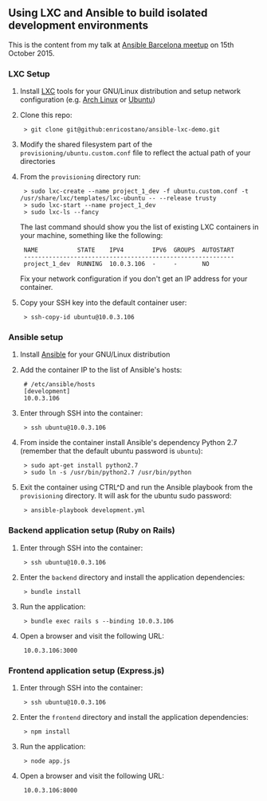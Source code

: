 ## Using LXC and Ansible to build isolated development environments
This is the content from my talk at [Ansible Barcelona meetup](http://www.meetup.com/Ansible-Barcelona/events/225255072) on 15th October 2015.

### LXC Setup
1. Install [LXC](https://linuxcontainers.org/lxc/introduction/) tools for your GNU/Linux distribution and setup network configuration (e.g. [Arch Linux](https://wiki.archlinux.org/index.php/Linux_Containers) or [Ubuntu](https://help.ubuntu.com/lts/serverguide/lxc.html))
2. Clone this repo:

        > git clone git@github:enricostano/ansible-lxc-demo.git

3. Modify the shared filesystem part of the `provisioning/ubuntu.custom.conf` file to reflect the actual path of your directories
4. From the `provisioning` directory run:

        > sudo lxc-create --name project_1_dev -f ubuntu.custom.conf -t /usr/share/lxc/templates/lxc-ubuntu -- --release trusty
        > sudo lxc-start --name project_1_dev
        > sudo lxc-ls --fancy

    The last command should show you the list of existing LXC containers in your machine, something like the following:

        NAME           STATE    IPV4        IPV6  GROUPS  AUTOSTART
        -----------------------------------------------------------
        project_1_dev  RUNNING  10.0.3.106  -     -       NO

    Fix your network configuration if you don't get an IP address for your container.
5. Copy your SSH key into the default container user:

        > ssh-copy-id ubuntu@10.0.3.106

### Ansible setup
1. Install [Ansible](http://docs.ansible.com/ansible/intro_installation.html) for your GNU/Linux distribution
2. Add the container IP to the list of Ansible's hosts:

        # /etc/ansible/hosts
        [development]
        10.0.3.106

3. Enter through SSH into the container:

        > ssh ubuntu@10.0.3.106

4. From inside the container install Ansible's dependency Python 2.7 (remember that the default ubuntu password is `ubuntu`):

        > sudo apt-get install python2.7
        > sudo ln -s /usr/bin/python2.7 /usr/bin/python

5. Exit the container using CTRL^D and run the Ansible playbook from the `provisioning` directory. It will ask for the ubuntu sudo password:

        > ansible-playbook development.yml

### Backend application setup (Ruby on Rails)
1. Enter through SSH into the container:

        > ssh ubuntu@10.0.3.106

2. Enter the `backend` directory and install the application dependencies:

        > bundle install

3. Run the application:

        > bundle exec rails s --binding 10.0.3.106

4. Open a browser and visit the following URL:

        10.0.3.106:3000

### Frontend application setup (Express.js)
1. Enter through SSH into the container:

        > ssh ubuntu@10.0.3.106

2. Enter the `frontend` directory and install the application dependencies:

        > npm install

3. Run the application:

        > node app.js

4. Open a browser and visit the following URL:

        10.0.3.106:8000

